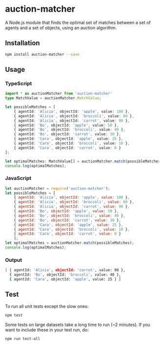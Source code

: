 # auction-matcher

A Node.js module that finds the optimal set of matches between a set of agents and a set of objects, using an auction algorithm.

## Installation 

```sh
npm install auction-matcher --save
```

## Usage

### TypeScript
```typescript
import * as auctionMatcher from 'auction-matcher'
type MatchValue = auctionMatcher.MatchValue;

let possibleMatches = [ 
    { agentId: 'Alicia', objectId: 'apple', value: 100 },
    { agentId: 'Alicia', objectId: 'broccoli', value: 80 },
    { agentId: 'Alicia', objectId: 'carrot', value: 90 },
    { agentId: 'Bo', objectId: 'apple', value: 50 },
    { agentId: 'Bo', objectId: 'broccoli', value: 40 },
    { agentId: 'Bo', objectId: 'carrot', value: 30 },
    { agentId: 'Cara', objectId: 'apple', value: 25 },
    { agentId: 'Cara', objectId: 'broccoli', value: 10 },
    { agentId: 'Cara', objectId: 'carrot', value: 0 } 
];

let optimalMatches: MatchValue[] = auctionMatcher.match(possibleMatches);
console.log(optimalMatches);
```
### JavaScript
```javascript
let auctionMatcher = require('auction-matcher');
let possibleMatches = [ 
    { agentId: 'Alicia', objectId: 'apple', value: 100 },
    { agentId: 'Alicia', objectId: 'broccoli', value: 80 },
    { agentId: 'Alicia', objectId: 'carrot', value: 90 },
    { agentId: 'Bo', objectId: 'apple', value: 50 },
    { agentId: 'Bo', objectId: 'broccoli', value: 40 },
    { agentId: 'Bo', objectId: 'carrot', value: 30 },
    { agentId: 'Cara', objectId: 'apple', value: 25 },
    { agentId: 'Cara', objectId: 'broccoli', value: 10 },
    { agentId: 'Cara', objectId: 'carrot', value: 0 } 
    ];
let optimalMatches = auctionMatcher.match(possibleMatches);
console.log(optimalMatches);
```
### Output
```sh
[ { agentId: 'Alicia', objectId: 'carrot', value: 90 },
  { agentId: 'Bo', objectId: 'broccoli', value: 40 },
  { agentId: 'Cara', objectId: 'apple', value: 25 } ]
```

## Test 

To run all unit tests except the slow ones:

```sh
npm test
```

Some tests on large datasets take a long time to run (~2 minutes). If you want to include these in your test run, do:
```sh
npm run test-all
```
